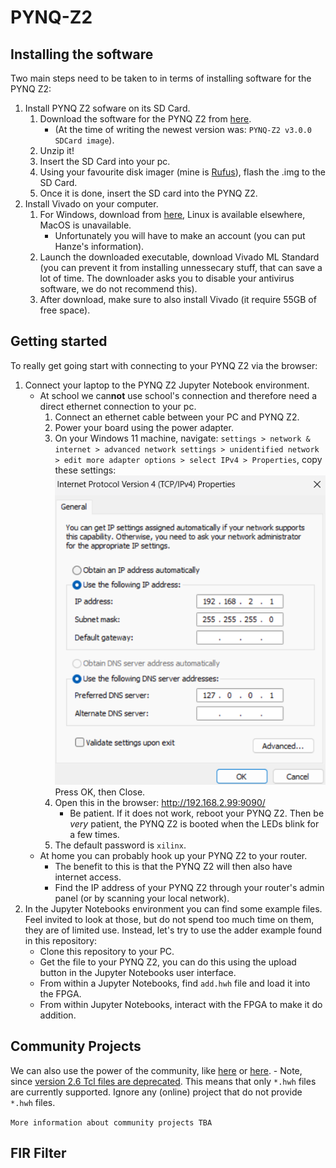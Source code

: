 # PYNQ-Z2

## Installing the software

Two main steps need to be taken to in terms of installing software for the PYNQ Z2:

1. Install PYNQ Z2 sofware on its SD Card.
   1. Download the software for the PYNQ Z2 from [here](https://github.com/Xilinx/PYNQ/releases).
      - (At the time of writing the newest version was: `PYNQ-Z2 v3.0.0 SDCard image`).
   1. Unzip it!
   1. Insert the SD Card into your pc.
   1. Using your favourite disk imager (mine is [Rufus](https://rufus.ie/en/)), flash the .img to the SD Card.
   1. Once it is done, insert the SD card into the PYNQ Z2.
2. Install Vivado on your computer.
    1. For Windows, download from [here](https://www.xilinx.com/support/download/index.html/content/xilinx/en/downloadNav/vivado-design-tools.html), Linux is available elsewhere, MacOS is unavailable.
        - Unfortunately you will have to make an account (you can put Hanze's information).
    2. Launch the downloaded executable, download Vivado ML Standard (you can prevent it from installing unnessecary stuff, that can save a lot of time. The downloader asks you to disable your antivirus software, we do not recommend this).
    3. After download, make sure to also install Vivado (it require 55GB of free space).

## Getting started

To really get going start with connecting to your PYNQ Z2 via the browser:
1. Connect your laptop to the PYNQ Z2 Jupyter Notebook environment.
      - At school we can**not** use school's connection and therefore need a direct ethernet connection to your pc.
          1. Connect an ethernet cable between your PC and PYNQ Z2.
          1. Power your board using the power adapter.
          1. On your Windows 11 machine, navigate: `settings > network & internet > advanced network settings > unidentified network > edit more adapter options > select IPv4 > Properties`, copy these settings: ![](ethernet_settings_at_Hanze.png)
          Press OK, then Close.
          1. Open this in the browser: http://192.168.2.99:9090/
              - Be patient. If it does not work, reboot your PYNQ Z2. Then be _very_ patient, the PYNQ Z2 is booted when the LEDs blink for a few times.
          1. The default password is `xilinx`.
      - At home you can probably hook up your PYNQ Z2 to your router.
          - The benefit to this is that the PYNQ Z2 will then also have internet access.
          - Find the IP address of your PYNQ Z2 through your router's admin panel (or by scanning your local network).
2. In the Jupyter Notebooks environment you can find some example files. Feel invited to look at those, but do not spend too much time on them, they are of limited use. Instead, let's try to use the adder example found in this repository:
    - Clone this repository to your PC.
    - Get the file to your PYNQ Z2, you can do this using the upload button in the Jupyter Notebooks user interface.
    - From within a Jupyter Notebooks, find `add.hwh` file and load it into the FPGA.
    - From within Jupyter Notebooks, interact with the FPGA to make it do addition.


## Community Projects

We can also use the power of the community, like [here](https://www.pynq.io/community.html) or [here](https://www.pynq.io/embedded.html). 
        - Note, since [version 2.6 Tcl files are deprecated](https://pynq.readthedocs.io/en/latest/changelog.html#:~:text=Tcl%20parsing%20removed%20%2D%20please%20generate%20and%20use%20an%20HWH%20file%20for%20Overlays). This means that only `*.hwh` files are currently supported. Ignore any (online) project that do not provide `*.hwh` files.

`More information about community projects TBA`

##  FIR Filter